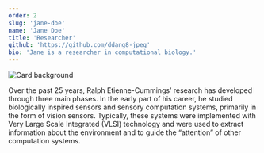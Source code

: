 ```yaml
---
order: 2
slug: 'jane-doe'
name: 'Jane Doe'
title: 'Researcher'
github: 'https://github.com/ddang8-jpeg'
bio: 'Jane is a researcher in computational biology.'
---
```


<img src="https://nextui.org/images/hero-card-complete.jpeg" alt="Card background" class="mb-4 rounded"/>

<p class="mb-2  p-2 ">
      Over the past 25 years, Ralph Etienne-Cummings’ research has developed through three main phases. In the early part of his career, he studied biologically inspired sensors and sensory computation systems, primarily in the form of vision sensors. Typically, these systems were implemented with Very Large Scale Integrated (VLSI) technology and were used to extract information about the environment and to guide the “attention” of other
      computation systems.
</p>
